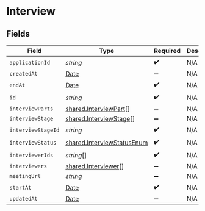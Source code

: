 # Interview


## Fields

| Field                                                                                         | Type                                                                                          | Required                                                                                      | Description                                                                                   |
| --------------------------------------------------------------------------------------------- | --------------------------------------------------------------------------------------------- | --------------------------------------------------------------------------------------------- | --------------------------------------------------------------------------------------------- |
| `applicationId`                                                                               | *string*                                                                                      | :heavy_check_mark:                                                                            | N/A                                                                                           |
| `createdAt`                                                                                   | [Date](https://developer.mozilla.org/en-US/docs/Web/JavaScript/Reference/Global_Objects/Date) | :heavy_minus_sign:                                                                            | N/A                                                                                           |
| `endAt`                                                                                       | [Date](https://developer.mozilla.org/en-US/docs/Web/JavaScript/Reference/Global_Objects/Date) | :heavy_check_mark:                                                                            | N/A                                                                                           |
| `id`                                                                                          | *string*                                                                                      | :heavy_check_mark:                                                                            | N/A                                                                                           |
| `interviewParts`                                                                              | [shared.InterviewPart](../../models/shared/interviewpart.md)[]                                | :heavy_minus_sign:                                                                            | N/A                                                                                           |
| `interviewStage`                                                                              | [shared.InterviewStage](../../models/shared/interviewstage.md)[]                              | :heavy_minus_sign:                                                                            | N/A                                                                                           |
| `interviewStageId`                                                                            | *string*                                                                                      | :heavy_check_mark:                                                                            | N/A                                                                                           |
| `interviewStatus`                                                                             | [shared.InterviewStatusEnum](../../models/shared/interviewstatusenum.md)                      | :heavy_check_mark:                                                                            | N/A                                                                                           |
| `interviewerIds`                                                                              | *string*[]                                                                                    | :heavy_check_mark:                                                                            | N/A                                                                                           |
| `interviewers`                                                                                | [shared.Interviewer](../../models/shared/interviewer.md)[]                                    | :heavy_minus_sign:                                                                            | N/A                                                                                           |
| `meetingUrl`                                                                                  | *string*                                                                                      | :heavy_minus_sign:                                                                            | N/A                                                                                           |
| `startAt`                                                                                     | [Date](https://developer.mozilla.org/en-US/docs/Web/JavaScript/Reference/Global_Objects/Date) | :heavy_check_mark:                                                                            | N/A                                                                                           |
| `updatedAt`                                                                                   | [Date](https://developer.mozilla.org/en-US/docs/Web/JavaScript/Reference/Global_Objects/Date) | :heavy_minus_sign:                                                                            | N/A                                                                                           |